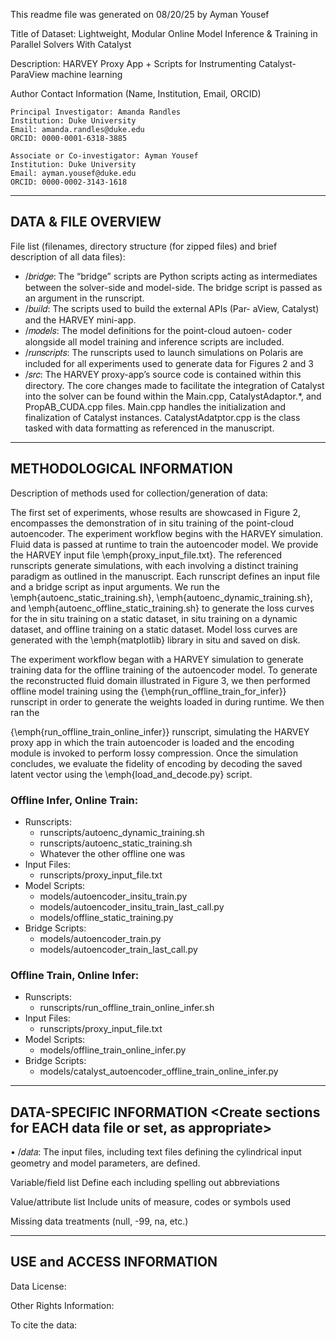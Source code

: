 
This readme file was generated on 08/20/25 by Ayman Yousef

Title of Dataset:
Lightweight, Modular Online Model Inference & Training in Parallel Solvers With Catalyst

Description: HARVEY Proxy App + Scripts for Instrumenting Catalyst-ParaView machine learning

Author Contact Information (Name, Institution, Email, ORCID)

	Principal Investigator: Amanda Randles 
	Institution: Duke University
	Email: amanda.randles@duke.edu
	ORCID: 0000-0001-6318-3885

	Associate or Co-investigator: Ayman Yousef
	Institution: Duke University
	Email: ayman.yousef@duke.edu
	ORCID: 0000-0002-3143-1618

--------------------
DATA & FILE OVERVIEW
--------------------

File list (filenames, directory structure (for zipped files) and brief description of all data files):

- /𝑏𝑟𝑖𝑑𝑔𝑒: The “bridge” scripts are Python scripts acting as intermediates between the solver-side and model-side. The bridge script is passed as an argument in the runscript.
- /𝑏𝑢𝑖𝑙𝑑: The scripts used to build the external APIs (Par-
aView, Catalyst) and the HARVEY mini-app.
- /𝑚𝑜𝑑𝑒𝑙𝑠: The model definitions for the point-cloud autoen-
coder alongside all model training and inference scripts are
included.
- /𝑟𝑢𝑛𝑠𝑐𝑟𝑖𝑝𝑡𝑠: The runscripts used to launch simulations on
Polaris are included for all experiments used to generate
data for Figures 2 and 3
- /𝑠𝑟𝑐: The HARVEY proxy-app’s source code is contained
within this directory. The core changes made to facilitate
the integration of Catalyst into the solver can be found
within the Main.cpp, CatalystAdaptor.*, and PropAB_CUDA.cpp
files. Main.cpp handles the initialization and finalization of
Catalyst instances. CatalystAdatptor.cpp is the class tasked
with data formatting as referenced in the manuscript.

--------------------------
METHODOLOGICAL INFORMATION
--------------------------

Description of methods used for collection/generation of data: 

The first set of experiments, whose results are showcased in Figure 2, encompasses the demonstration of in situ training of the point-cloud autoencoder. The experiment workflow begins with the HARVEY simulation. Fluid data is passed at runtime to train the autoencoder model. We provide the HARVEY input file \emph{proxy\_input\_file.txt}. The referenced runscripts generate simulations, with each involving a distinct training paradigm as outlined in the manuscript. Each runscript defines an input file and a bridge script as input arguments. We run the \emph{autoenc\_static\_training.sh}, \emph{autoenc\_dynamic\_training.sh}, and \emph{autoenc\_offline\_static\_training.sh} to generate the loss curves for the in situ training on a static dataset, in situ training on a dynamic dataset, and offline training on a static dataset. Model loss curves are generated with the \emph{matplotlib} library in situ and saved on disk. 


The experiment workflow began with a HARVEY simulation to generate training data for the offline training of the autoencoder model. To generate the reconstructed fluid domain illustrated in Figure 3, we then performed offline model training using the {\emph{run\_offline\_train\_for\_infer}} runscript in order to generate the weights loaded in during runtime. We then ran the 

{\emph{run\_offline\_train\_online\_infer}} runscript, simulating the HARVEY proxy app in which the train autoencoder is loaded and the encoding module is invoked to perform lossy compression. Once the simulation concludes, we evaluate the fidelity of encoding by decoding the saved latent vector using the \emph{load\_and\_decode.py} script. 

### Offline Infer, Online Train: 
- Runscripts: 
    -  runscripts/autoenc_dynamic_training.sh
    -  runscripts/autoenc_static_training.sh
    -  Whatever the other offline one was
- Input Files:
    - runscripts/proxy_input_file.txt
- Model Scripts:
    - models/autoencoder_insitu_train.py
    - models/autoencoder_insitu_train_last_call.py
    - models/offline_static_training.py
- Bridge Scripts:
    - models/autoencoder_train.py
    - models/autoencoder_train_last_call.py

### Offline Train, Online Infer: 
- Runscripts: 
    -  runscripts/run_offline_train_online_infer.sh
- Input Files:
    - runscripts/proxy_input_file.txt
- Model Scripts:
    - models/offline_train_online_infer.py
- Bridge Scripts:
    - models/catalyst_autoencoder_offline_train_online_infer.py

--------------------------
DATA-SPECIFIC INFORMATION <Create sections for EACH data file or set, as appropriate>
--------------------------

• /𝑑𝑎𝑡𝑎: The input files, including text files defining the cylindrical input geometry and model parameters, are defined.

Variable/field list
Define each including spelling out abbreviations

Value/attribute list
Include units of measure, codes or symbols used
   
Missing data treatments (null, -99, na, etc.)

-------------------------
USE and ACCESS INFORMATION 
--------------------------

Data License:

Other Rights Information: 

To cite the data: 



